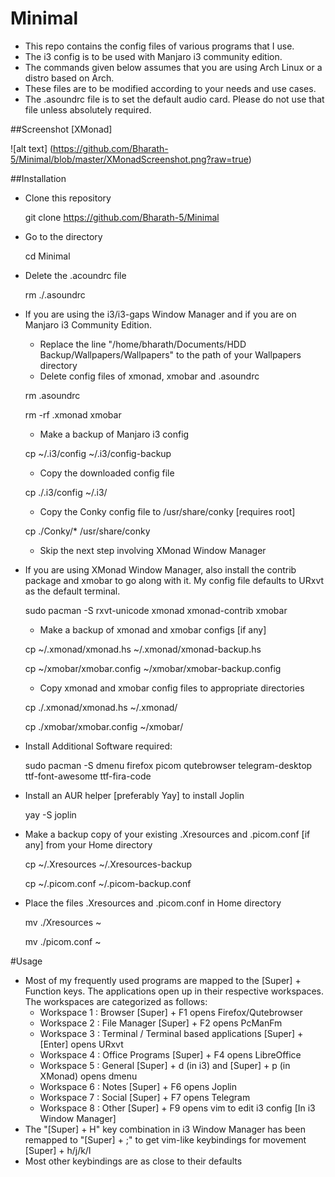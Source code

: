 # Minimal

- This repo contains the config files of various programs that I use.
- The i3 config is to be used with Manjaro i3 community edition.
- The commands given below assumes that you are using Arch Linux or a distro based on Arch.
- These files are to be modified according to your needs and use cases.
- The .asoundrc file is to set the default audio card. Please do not use that file unless absolutely required.

##Screenshot [XMonad]

  ![alt text] (https://github.com/Bharath-5/Minimal/blob/master/XMonadScreenshot.png?raw=true)

##Installation
- Clone this repository

	git clone https://github.com/Bharath-5/Minimal

- Go to the directory

	cd Minimal

- Delete the .acoundrc file

	rm ./.asoundrc
	
- If you are using the i3/i3-gaps Window Manager and if you are on Manjaro i3 Community Edition.
	* Replace the line "/home/bharath/Documents/HDD Backup/Wallpapers/Wallpapers" to the path of your Wallpapers directory
	* Delete config files of xmonad, xmobar and .asoundrc

	rm .asoundrc

	rm -rf .xmonad xmobar

	* Make a backup of Manjaro i3 config 

	cp ~/.i3/config ~/.i3/config-backup

	* Copy the downloaded config file 

	cp ./.i3/config ~/.i3/

	* Copy the Conky config file to /usr/share/conky [requires root]

	cp ./Conky/* /usr/share/conky

	* Skip the next step involving XMonad Window Manager

- If you are using XMonad Window Manager, also install the contrib package and xmobar to go along with it. My config file defaults to URxvt as the default terminal.

	sudo pacman -S rxvt-unicode xmonad xmonad-contrib xmobar

	* Make a backup of xmonad and xmobar configs [if any]

	cp ~/.xmonad/xmonad.hs ~/.xmonad/xmonad-backup.hs

	cp ~/xmobar/xmobar.config ~/xmobar/xmobar-backup.config

	* Copy xmonad and xmobar config files to appropriate directories

	cp ./.xmonad/xmonad.hs ~/.xmonad/

	cp ./xmobar/xmobar.config ~/xmobar/
 

- Install Additional Software required:

	sudo pacman -S dmenu firefox picom qutebrowser telegram-desktop ttf-font-awesome ttf-fira-code 

- Install an AUR helper [preferably Yay] to install Joplin

	yay -S joplin

- Make a backup copy of your existing .Xresources and .picom.conf [if any] from your Home directory

	cp ~/.Xresources ~/.Xresources-backup


	cp ~/.picom.conf ~/.picom-backup.conf

- Place the files .Xresources and .picom.conf in Home directory

	mv ./Xresources ~

	mv ./picom.conf ~

#Usage

- Most of my frequently used programs are mapped to the [Super] + Function keys. The applications open up in their respective workspaces. The workspaces are categorized as follows:
	* Workspace 1 : Browser						[Super] + F1 opens Firefox/Qutebrowser 
	* Workspace 2 : File Manager					[Super] + F2 opens PcManFm
	* Workspace 3 : Terminal / Terminal based applications		[Super] + [Enter] opens URxvt
	* Workspace 4 : Office Programs					[Super] + F4 opens LibreOffice
	* Workspace 5 : General						[Super] + d (in i3) and [Super] + p (in XMonad) opens dmenu	
	* Workspace 6 : Notes						[Super] + F6 opens Joplin
	* Workspace 7 : Social						[Super] + F7 opens Telegram
	* Workspace 8 : Other						[Super] + F9 opens vim to edit i3 config [In i3 Window Manager]
- The "[Super] + H" key combination in i3 Window Manager has been remapped to "[Super] + ;" to get vim-like keybindings for movement [Super] + h/j/k/l
- Most other keybindings are as close to their defaults



